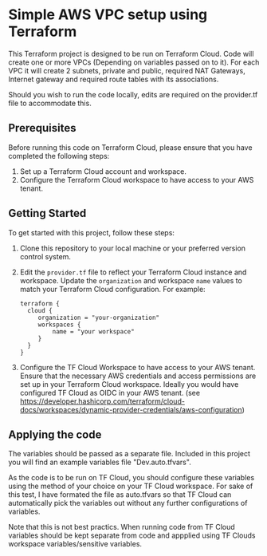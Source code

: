 # Simple AWS VPC setup using Terraform

This Terraform project is designed to be run on Terraform Cloud. Code will create one or more VPCs (Depending on variables passed on to it). For each VPC it will create 2 subnets, private and public, required NAT Gateways, Internet gateway and required route tables with its associations.

Should you wish to run the code locally, edits are required on the provider.tf file to accommodate this. 

## Prerequisites

Before running this code on Terraform Cloud, please ensure that you have completed the following steps:

1. Set up a Terraform Cloud account and workspace.
2. Configure the Terraform Cloud workspace to have access to your AWS tenant.

## Getting Started

To get started with this project, follow these steps:

1. Clone this repository to your local machine or your preferred version control system.

2. Edit the `provider.tf` file to reflect your Terraform Cloud instance and workspace. Update the `organization` and workspace `name` values to match your Terraform Cloud configuration. For example:

   ```hcl
   terraform {
     cloud {
        organization = "your-organization"
        workspaces {
            name = "your workspace"
        }
     }
   }

3. Configure the TF Cloud Workspace to have access to your AWS tenant. Ensure that the necessary AWS credentials and access permissions are set up in your Terraform Cloud workspace. Ideally you would have configured TF Cloud as OIDC in your AWS tenant. (see https://developer.hashicorp.com/terraform/cloud-docs/workspaces/dynamic-provider-credentials/aws-configuration)

## Applying the code

The variables should be passed as a separate file. Included in this project you will find an example variables file "Dev.auto.tfvars". 

As the code is to be run on TF Cloud, you should configure these variables using the method of your choice on your TF Cloud workspace. For sake of this test, I have formated the file as auto.tfvars so that TF Cloud can automatically pick the variables out without any further configurations of variables.

Note that this is not best practics. When running code from TF Cloud variables should be kept separate from code and appplied using TF Clouds workspace variables/sensitive variables. 

